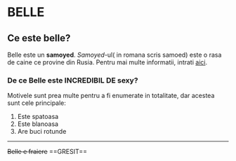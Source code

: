 # BELLE #
## Ce este belle? ##
Belle este un **samoyed**. *Samoyed*-ul( in romana scris samoed) este o rasa de caine ce provine din Rusia. Pentru mai multe informatii, intrati [aici](https://ro.wikipedia.org/wiki/Samoed).
### De ce Belle este INCREDIBIL DE sexy? ###
Motivele sunt prea multe pentru a fi enumerate in totalitate, dar acestea sunt cele principale: 
1. Este spatoasa
2. Este blanoasa
3. Are buci rotunde

---

~~Belle e fraiere~~ ==GRESIT==